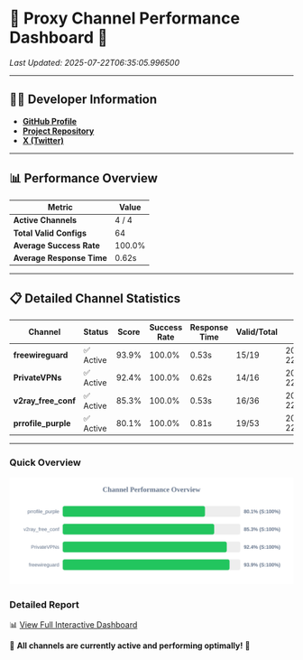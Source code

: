 # 🌟 Proxy Channel Performance Dashboard 🌟

_Last Updated: 2025-07-22T06:35:05.996500_

---

## 👩‍💻 Developer Information

- **[GitHub Profile](https://github.com/4n0nymou3)**  
- **[Project Repository](https://github.com/4n0nymou3/multi-proxy-config-fetcher)**  
- **[X (Twitter)](https://x.com/4n0nymou3)**  

---

## 📊 Performance Overview

| Metric                | Value       |
|-----------------------|-------------|
| **Active Channels**   | 4 / 4       |
| **Total Valid Configs** | 64          |
| **Average Success Rate** | 100.0%      |
| **Average Response Time** | 0.62s       |

---

## 📋 Detailed Channel Statistics

| Channel          | Status     | Score  | Success Rate | Response Time | Valid/Total | Last Success               |
|------------------|------------|--------|--------------|---------------|-------------|----------------------------|
| **freewireguard**  | ✅ Active  | 93.9%  | 100.0% | 0.53s         | 15/19       | 2025-07-22T06:35:05.994647 |
| **PrivateVPNs**  | ✅ Active  | 92.4%  | 100.0% | 0.62s         | 14/16       | 2025-07-22T06:35:05.432563 |
| **v2ray_free_conf**  | ✅ Active  | 85.3%  | 100.0% | 0.53s         | 16/36       | 2025-07-22T06:35:04.769098 |
| **prrofile_purple**  | ✅ Active  | 80.1%  | 100.0% | 0.81s         | 19/53       | 2025-07-22T06:35:04.148428 |

---

### Quick Overview
<div align="center">
  <a href="https://raw.githubusercontent.com/nullluser/NullRepo/refs/heads/main/assets/channel_stats_chart.svg">
    <img src="https://raw.githubusercontent.com/nullluser/NullRepo/refs/heads/main/assets/channel_stats_chart.svg" alt="Source Performance Statistics" width="800">
  </a>
</div>

### Detailed Report
📊 [View Full Interactive Dashboard](https://htmlpreview.github.io/?https://github.com/nullluser/NullRepo/blob/main/assets/performance_report.html)

🎉 **All channels are currently active and performing optimally!** 🎉
